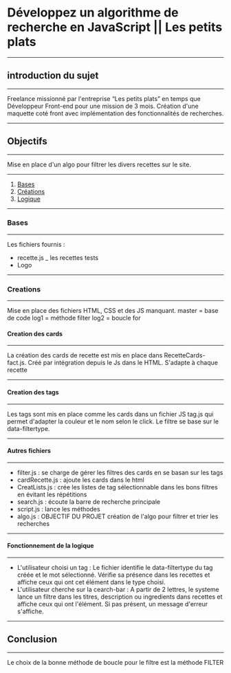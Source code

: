 # Développez un algorithme de recherche en JavaScript || Les petits plats
***
## introduction du sujet
***
Freelance missionné par l'entreprise “Les petits plats” en temps que Développeur Front-end pour une mission de 3 mois. 
Création d'une maquette coté front avec implémentation des fonctionnalités de recherches.
***
## Objectifs
***
Mise en place d'un algo pour filtrer les divers recettes sur le site.
***
1. [Bases](#Bases)
2. [Créations](#Creations)
3. [Logique](#Logiques)
***
### Bases
***
Les fichiers fournis : 
* recette.js _ les recettes tests
* Logo
***
### Creations
***
Mise en place des fichiers HTML, CSS et des JS manquant.
master = base de code
log1 = méthode filter
log2 = boucle for
#### Creation des cards
***
La création des cards de recette est mis en place dans RecetteCards-fact.js. Créé par intégration depuis le Js dans le HTML. 
S'adapte à chaque recette
***
#### Creation des tags
***
Les tags sont mis en place comme les cards dans un fichier JS tag.js qui permet d'adapter la couleur et le nom selon le click.
Le filtre se base sur le data-filtertype.
***
#### Autres fichiers
***
* filter.js : se charge de gérer les filtres des cards en se basan sur les tags
* cardRecette.js : ajoute les cards dans le html
* CreatLists.js : crée les listes de tag sélectionnable dans les bons filtres en évitant les répétitions
* search.js : écoute la barre de recherche principale
* script.js : lance les méthodes
* algo.js : OBJECTIF DU PROJET création de l'algo pour filtrer et trier les recherches
***
#### Fonctionnement de la logique
***
* L'utilisateur choisi un tag : 
Le fichier identifie le data-filtertype du tag créée et le mot sélectionné. Vérifie sa présence dans les recettes et affiche ceux qui ont cet élément dans le type choisi.
* L'utilisateur cherche sur la cearch-bar : 
A partir de 2 lettres, le systeme lance un filtre dans les titres, description ou ingredients dans recettes et affiche ceux qui ont l'élément. Si pas présent, un message d'erreur s'affiche.
***
## Conclusion
***
Le choix de la bonne méthode de boucle pour le filtre est la méthode FILTER